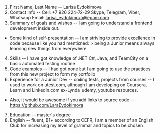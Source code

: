 1. First Name, Last Name -- Larisa Evdokimova
2. Contact Info -- Cell: +7 926 224-72-29 Skype, Telegram, Viber, Whatsapp Email: larisa_evdokimova@epam.com
3. Summary of goals and wishes -- I am going to understand a frontend development inside out. 
* Some kind of self-presentation -- I am striving to provide excellence in code because like you had 
mentioned: > being a Junior means always learning new things from everywhere
4. Skills -- I have got knowledge of .NET C#, Java, and TeamCity on a basic automated testing routine
5. Code examples -- I had got none but I am going to use the practices from this new project to form my portfolio
6. Experience for a Junior Dev -- coding tests, projects from courses -- I used to work on utest.com, although I am developing on Coursera, Learn and Linkedin.com ex-Lynda, udemy, youtube resources. 
* Also, it would be awesome if you add links to source code -- https://github.com/LaraEvdokimova
7. Education -- master's degree
8. English -- fluent, B1+ according to CEFR, I am a member of an English Club for increasing my level of grammar and topics to be chosen
